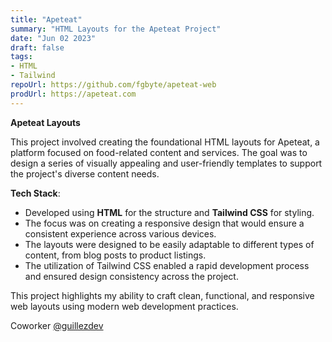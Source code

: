 ```yaml
---
title: "Apeteat"
summary: "HTML Layouts for the Apeteat Project"
date: "Jun 02 2023"
draft: false
tags:
- HTML
- Tailwind
repoUrl: https://github.com/fgbyte/apeteat-web
prodUrl: https://apeteat.com
---
```


**Apeteat Layouts**

This project involved creating the foundational HTML layouts for Apeteat, a platform focused on food-related content and services. The goal was to design a series of visually appealing and user-friendly templates to support the project's diverse content needs.

**Tech Stack**:
- Developed using **HTML** for the structure and **Tailwind CSS** for styling.
- The focus was on creating a responsive design that would ensure a consistent experience across various devices.
- The layouts were designed to be easily adaptable to different types of content, from blog posts to product listings.
- The utilization of Tailwind CSS enabled a rapid development process and ensured design consistency across the project.

This project highlights my ability to craft clean, functional, and responsive web layouts using modern web development practices.

Coworker <a href="https://github.com/guillezdev" target="_blank">@guillezdev</a>